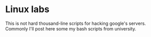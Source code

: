 # Linux labs

This is not hard thousand-line scripts for hacking google's servers.
Commonly I'll post here some my bash scripts from university.
